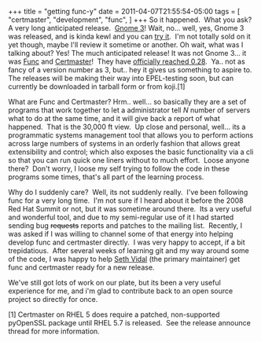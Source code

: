+++
title = "getting func-y"
date = 2011-04-07T21:55:54-05:00
tags = [
  "certmaster",
  "development",
  "func",
]
+++
So it happened.  What you ask?  A very long anticipated release.  <a title="Gnome 3 Release Announcement" href="http://www.gnome.org/" target="_blank">Gnome 3</a>! Wait, no... well, yes, Gnome 3 was released, and is kinda kewl and you can <a title="Gnome 3 Try It Live Download" href="http://www.gnome3.org/tryit.html" target="_blank">try it</a>.  I'm not totally sold on it yet though, maybe I'll review it sometime or another. Oh wait, what was I talking about? Yes! The much anticipated release! It was not Gnome 3... it was <a title="Func Homepage" href="http://fedoraproject.org/func" target="_blank">Func</a> and <a title="Certmaster homepage" href="http://fedoraprooject.org/certmaster" target="_blank">Certmaster</a>!  They have <a title="Func 0.28 Release Announce" href="https://www.redhat.com/archives/func-list/2011-April/msg00010.html" target="_blank">officially reached 0.28</a>.  Ya.. not as fancy of a version number as 3, but.. hey it gives us something to aspire to.  The releases will be making their way into EPEL-testing soon, but can currently be downloaded in tarball form or from koji.[1]

What are Func and Certmaster? Hrm.. well... so basically they are a set of programs that work together to let a administrator tell _N_ number of servers what to do at the same time, and it will give back a report of what happened.  That is the 30,000 ft view.  Up close and personal, well... its a programmatic systems management tool that allows you to perform actions across large numbers of systems in an orderly fashion that allows great extensibility and control; which also exposes the basic functionality via a cli so that you can run quick one liners without to much effort.  Loose anyone there?  Don't worry, I loose my self trying to follow the code in these programs some times, that's all part of the learning process.

Why do I suddenly care?  Well, its not suddenly really.  I've been following func for a very long time.  I'm not sure if I heard about it before the 2008 Red Hat Summit or not, but it was sometime around there.  Its a very useful and wonderful tool, and due to my semi-regular use of it I had started sending bug <del>requests</del> reports and patches to the mailing list.  Recently, I was asked if I was willing to channel some of that energy into helping develop func and certmaster directly.  I was very happy to accept, if a bit trepidatious.  After several weeks of learning git and my way around some of the code, I was happy to help <a title="Seth Vidal's blog" href="http://skvidal.wordpress.com/" target="_blank">Seth Vidal</a> (the primary maintainer) get func and certmaster ready for a new release.

We've still got lots of work on our plate, but its been a very useful experience for me, and i'm glad to contribute back to an open source project so directly for once.

[1] Certmaster on RHEL 5 does require a patched, non-supported pyOpenSSL package until RHEL 5.7 is released.  See the release announce thread for more information.

